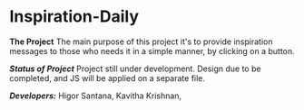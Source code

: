 # Inspiration-Daily
 
**The Project** 
The main purpose of this project it's to provide inspiration messages to those who needs it in a simple manner, by clicking on a button.


***Status of Project***
Project still under development. 
Design due to be completed, and JS will be applied on a separate file.

***Developers:*** Higor Santana, 
            Kavitha Krishnan,

